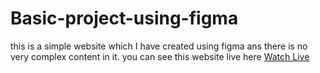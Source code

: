 # Basic-project-using-figma
this is a simple website which I have created using figma ans there is no very complex 
content in it.
you can see this website live here
<a href="https://balwantsinghmnit.github.io/basic-project-using-figma/">Watch Live</a>
